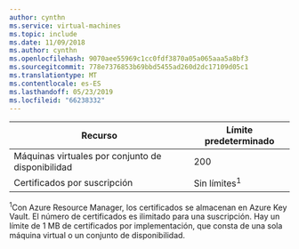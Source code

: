 ```yaml
---
author: cynthn
ms.service: virtual-machines
ms.topic: include
ms.date: 11/09/2018
ms.author: cynthn
ms.openlocfilehash: 9070aee55969c1cc0fdf3870a05a065aaa5a8bf3
ms.sourcegitcommit: 778e7376853b69bbd5455ad260d2dc17109d05c1
ms.translationtype: MT
ms.contentlocale: es-ES
ms.lasthandoff: 05/23/2019
ms.locfileid: "66238332"
---
```

| Recurso | Límite predeterminado |
| --- | --- |
| Máquinas virtuales por conjunto de disponibilidad | 200 |
| Certificados por suscripción |Sin límites<sup>1</sup> |

<sup>1</sup>Con Azure Resource Manager, los certificados se almacenan en Azure Key Vault. El número de certificados es ilimitado para una suscripción. Hay un límite de 1 MB de certificados por implementación, que consta de una sola máquina virtual o un conjunto de disponibilidad.

